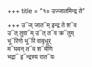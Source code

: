 +++
title = "१० उज्जातमिन्द्र ते"

+++
उ᳓ज् जात᳓म् इन्द्र ते श᳓व  
उ᳓त् तुवा᳓म् उ᳓त् त᳓व क्र᳓तुम्  
भू᳓रिगो भू᳓रि वावृधुर्  
म᳓घवन् त᳓व श᳓र्मणि  
भद्रा᳓ इ᳓न्द्रस्य रात᳓यः